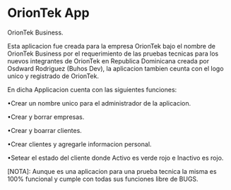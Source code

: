 # OrionTek App
OrionTek Business.

Esta aplicacion fue creada para la empresa OrionTek bajo el nombre de OrionTek Business por el requerimiento de las pruebas tecnicas para
los nuevos integrantes de OrionTek en Republica Dominicana creada por Osdward Rodriguez (Buhos Dev), la aplicacion 
tambien ceunta con el logo unico y registrado de OrionTek.

En dicha Applicacion cuenta con las siguientes funciones:

•Crear un nombre unico para el administrador de la aplicacion.

•Crear y borrar empresas.

•Crear y boarrar clientes.

•Crear clientes y agregarle informacion personal.

•Setear el estado del cliente donde Activo es verde rojo e Inactivo es rojo.


[NOTA]: Aunque es una aplicacion para una prueba tecnica la misma es 100% funcional y cumple con todas sus funciones libre de BUGS.
